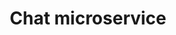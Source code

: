 ---
title: Chat microservice
link: https://github.com/ahenrij/chat-service
description: A lightweight microservice for rapid integration of instant messaging into an application stack.
---
